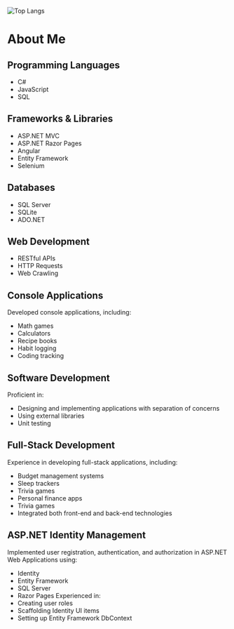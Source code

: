 ![Top Langs](https://github-readme-stats.vercel.app/api/top-langs/?username=DLee211&theme=transparent&hide_progress=true)

# About Me

## Programming Languages
- C#
- JavaScript
- SQL
## Frameworks & Libraries
- ASP.NET MVC
- ASP.NET Razor Pages
- Angular
- Entity Framework
- Selenium
## Databases
- SQL Server
- SQLite
- ADO.NET
## Web Development
- RESTful APIs
- HTTP Requests
- Web Crawling
## Console Applications
Developed console applications, including:
- Math games
- Calculators
- Recipe books
- Habit logging
- Coding tracking
## Software Development
Proficient in:
- Designing and implementing applications with separation of concerns
- Using external libraries
- Unit testing
## Full-Stack Development
Experience in developing full-stack applications, including:
- Budget management systems
- Sleep trackers
- Trivia games
- Personal finance apps
- Trivia games
- Integrated both front-end and back-end technologies
## ASP.NET Identity Management
Implemented user registration, authentication, and authorization in ASP.NET Web Applications using:
- Identity
- Entity Framework
- SQL Server
- Razor Pages
Experienced in:
- Creating user roles
- Scaffolding Identity UI items
- Setting up Entity Framework DbContext
